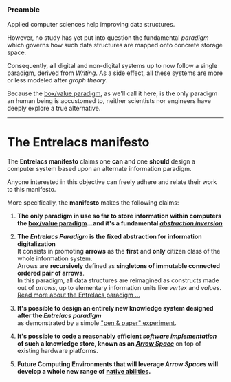 ### Preamble ###

Applied computer sciences help improving data structures.

However, no study has yet put into question the fundamental _paradigm_ which governs how such data structures are mapped onto concrete storage space.

Consequently, **all** digital and non-digital systems up to now follow a single paradigm, derived from _Writing_. As a side effect, all these systems are more or less modeled after _graph theory_.

Because the [box/value paradigm](BoxValueParadigm.md), as we'll call it here, is the only paradigm an human being is accustomed to, neither scientists nor engineers have deeply explore a true alternative.

---

# The Entrelacs manifesto #

The **Entrelacs manifesto** claims one **can** and one **should** design a computer system based upon an alternate information paradigm.

Anyone interested in this objective can freely adhere and relate their work to this manifesto.

More specifically, the **manifesto** makes the following claims:

1. **The only paradigm in use so far to store information within computers the [box/value paradigm](BoxValueParadigm.md)...and it's a fundamental _[abstraction inversion](http://en.wikipedia.org/wiki/Abstraction_inversion)_**  

2. **The _Entrelacs Paradigm_ is the fixed abstraction for information digitalization**  
   It consists in promoting **arrows** as the **first** and **only** citizen class of the whole information system.  
   Arrows are **recursively** defined as **singletons of immutable connected ordered pair of arrows**.  
   In this paradigm, all data structures are reimagined as constructs made out of _arrows_, up to elementary information units like _vertex_ and _values_.  
   [Read more about the Entrelacs paradigm ...](ArrowParadigm.md)

3. **It's possible to design an entirely new knowledge system designed after the _Entrelacs paradigm_**  
   as demonstrated by a simple ["pen & paper" experiment](PenAndPaperReferenceDesign.md).

4. **It's possible to code a reasonably efficient _software implementation_ of such a knowledge store, known as an [_Arrow Space_](ArrowsSpace.md)** on top of existing hardware platforms.

5. **Future Computing Environments that will leverage _Arrow Spaces_ will develop a whole new range of [native abilities](EntrelacsCapabilities.md).**
